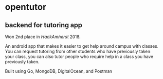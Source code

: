 # opentutor
## backend for tutoring app

Won 2nd place in *HackAmherst* 2018.

An android app that makes it easier to get help around campus with classes. You can request tutoring from other students who have previously taken your class, you can also tutor people who require help in a class you have previously taken. 

Built using Go, MongoDB, DigitalOcean, and Postman
